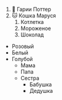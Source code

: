 1. :book: Гарии Поттер
2. 🐱 Кошка Маруся
   1. Котлетка
   2. Мороженое
   3. Шоколад

* Розовый
* Белый
* Голубой
   * Мама
   * Папа
   * Сестра
      * Бабушка
      * Дедушка
